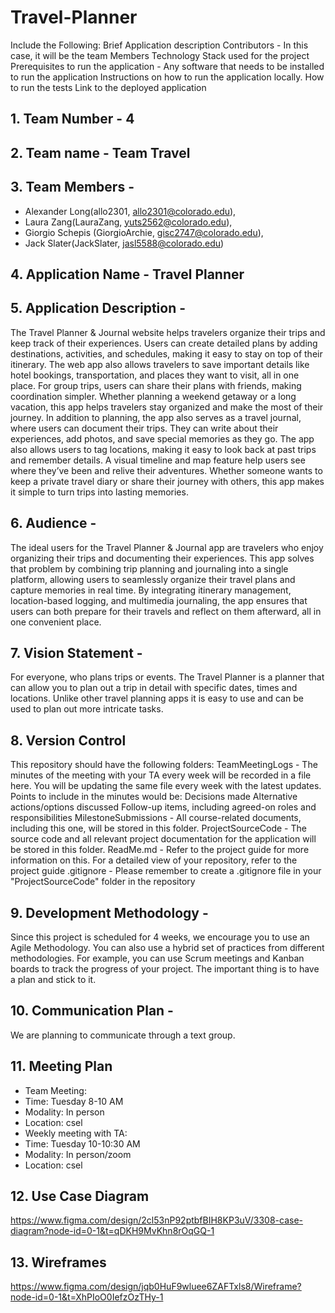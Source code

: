 # Travel-Planner
Include the Following:
Brief Application description
Contributors - In this case, it will be the team Members
Technology Stack used for the project
Prerequisites to run the application - Any software that needs to be installed to run the application
Instructions on how to run the application locally.
How to run the tests
Link to the deployed application

## 1. Team Number​ - 4
## 2. Team name​ - Team Travel
## 3. Team Members​ - 
- Alexander Long(allo2301, allo2301@colorado.edu), 
- Laura Zang(LauraZang, yuts2562@colorado.edu), 
- Giorgio Schepis (GiorgioArchie, gisc2747@colorado.edu), 
- Jack Slater(JackSlater, jasl5588@colorado.edu)
## 4. Application Name​ - Travel Planner
## 5. Application Description​ - 
The Travel Planner & Journal website helps travelers organize their trips and keep track of their experiences. Users can create detailed plans by adding destinations, activities, and schedules, making it easy to stay on top of their itinerary. The web app also allows travelers to save important details like hotel bookings, transportation, and places they want to visit, all in one place. For group trips, users can share their plans with friends, making coordination simpler. Whether planning a weekend getaway or a long vacation, this app helps travelers stay organized and make the most of their journey.
In addition to planning, the app also serves as a travel journal, where users can document their trips. They can write about their experiences, add photos, and save special memories as they go. The app also allows users to tag locations, making it easy to look back at past trips and remember details. A visual timeline and map feature help users see where they’ve been and relive their adventures. Whether someone wants to keep a private travel diary or share their journey with others, this app makes it simple to turn trips into lasting memories.
## 6. Audience​ - 
The ideal users for the Travel Planner & Journal app are travelers who enjoy organizing their trips and documenting their experiences. This app solves that problem by combining trip planning and journaling into a single platform, allowing users to seamlessly organize their travel plans and capture memories in real time. By integrating itinerary management, location-based logging, and multimedia journaling, the app ensures that users can both prepare for their travels and reflect on them afterward, all in one convenient place.
## 7. Vision Statement​ - 
For everyone, who plans trips or events. The Travel Planner is a planner that can allow you to plan out a trip in detail with specific dates, times and locations. Unlike other travel planning apps it is easy to use and can be used to plan out more intricate tasks.
## 8. Version Control
This repository should have the following folders:
TeamMeetingLogs - The minutes of the meeting with your TA every week will be recorded in a file here. You will be updating the same file every week with the latest updates. Points to include in the minutes would be:
Decisions made
Alternative actions/options discussed
Follow-up items, including agreed-on roles and responsibilities
MilestoneSubmissions - All course-related documents, including this one, will be stored in this folder.
ProjectSourceCode - The source code and all relevant project documentation for the application will be stored in this folder.
ReadMe.md - Refer to the project guide for more information on this.
For a detailed view of your repository, refer to the project guide
.gitignore - Please remember to create a .gitignore file in your "ProjectSourceCode" folder in the repository
## 9. Development Methodology​ -
Since this project is scheduled for 4 weeks, we encourage you to use an Agile Methodology. You can also use a hybrid set of practices from different methodologies. For example, you can use Scrum meetings and Kanban boards to track the progress of your project. The important thing is to have a plan and stick to it.
## 10. Communication Plan​ - 
We are planning to communicate through a text group.
## 11. Meeting Plan​
- Team Meeting: 
- Time: Tuesday 8-10 AM
- Modality: In person
- Location: csel
- Weekly meeting with TA: 
- Time: Tuesday 10-10:30 AM
- Modality: In person/zoom
- Location: csel
## 12. Use Case Diagram​
https://www.figma.com/design/2cl53nP92ptbfBIH8KP3uV/3308-case-diagram?node-id=0-1&t=qDKH9MvKhn8rOqGQ-1

## 13. Wireframes​
https://www.figma.com/design/jqb0HuF9wluee6ZAFTxls8/Wireframe?node-id=0-1&t=XhPIoO0IefzOzTHy-1